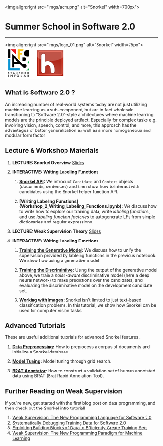 
<img align:right src="imgs/acm.png" alt="Snorkel" width=700px">
# Summer School in Software 2.0

---
<img align:right src="imgs/logo_01.png" alt="Snorkel" width=75px">
<img align:right src="imgs/hazy.jpg" alt="Hazy Research" width=200px/>

## What is Software 2.0 ?

An increasing number of real-world systems today are not just utilizing machine learning as a sub-component, but are in fact wholesale transitioning to “Software 2.0”-style architectures where machine learning models are the principle deployed artifact. Especially for complex tasks e.g. involving vision, speech, control, and more, this approach has the advantages of better generalization as well as a more homogeneous and modular form factor

## Lecture & Workshop Materials

1. **LECTURE: Snorkel Overview** [Slides](slides/Snorkel-Workshop-FINAL.pdf)
2. **INTERACTIVE: Writing Labeling Functions**

	1. **[Snorkel API](Workshop_1_Snorkel_API.ipynb):**
We introduct `Candidate` and `Context` objects (documents, sentences) and then show how to interact with candidates using the Snorkel helper function API. 

	2. **[Writing Labeling Functions] (Workshop_2_Writing_Labeling_Functions.ipynb):**
We discuss how to write how to explore our training data, write _labeling functions_, and use _labeling function factories_ to autogenerate LFs from simple dictionaries and regular expressions.

3. **LECTURE: Weak Supervision Theory**  [Slides](slides/Snorkel-Workshop-FINAL.pdf)

2. **INTERACTIVE: Writing Labeling Functions**
	1. **[Training the Generative Model](Workshop_3_Generative_Model_Training.ipynb):**
	We discuss how to unify the supervision provided by lableing functions in the previous notebook. We show how using a generative model 
	
	2. **[Training the Discrimintive](Workshop_4_Discriminative_Model_Training.ipynb):**
	Using the output of the generative model above, we train a _noise-aware_ discriminative model (here a deep neural network) to make predictions over the candidates, and evaluating the discriminative model on the development candidate set.
	
	3. **[Working with Images](Workshop_4_Discriminative_Model_Training.ipynb):**
	Snorkel isn't limited to just text-based classification problems. In this tutorial, we show how Snorkel can be used for computer vision tasks. 

## Advanced Tutorials

These are useful additional tutorials for advanced Snorkel features.

1. **[Data Preprocessing](Workshop_5_Advanced_Preprocessing.ipynb):**
How to preprocess a corpus of documents and initialize a Snorkel database.

2. **[Model Tuning](Workshop_6_Advanced_Grid_Search.ipynb):**
Model tuning through grid search.

3. **[BRAT Annotator](Workshop_7_Advanced_BRAT_Annotator.ipynb):**
How to construct a validation set of human annotated data using BRAT (Brat Rapid Annotation Tool).

## Further Reading on Weak Supervision

If you're new, get started with the first blog post on data programming, and then check out the Snorkel intro tutorial!

1. [Weak Supervision: The New Programming Language for Software 2.0](https://hazyresearch.github.io/snorkel/blog/snorkel_programming_training_data.html)
2. [Systematically Debugging Training Data for Software 2.0](http://dawn.cs.stanford.edu/2018/06/21/debugging/)
3. [Exploiting Building Blocks of Data to Efficiently Create Training Sets](http://dawn.cs.stanford.edu/2017/09/14/coral/)
4. [Weak Supervision: The New Programming Paradigm for Machine Learning](https://hazyresearch.github.io/snorkel/blog/ws_blog_post.html)


